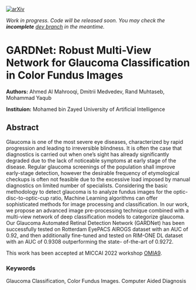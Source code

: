 [![arXiv](https://img.shields.io/badge/arXiv-2205.12902-<COLOR>.svg)](https://arxiv.org/abs/2205.12902)

_Work in progress. Code will be released soon. You may check the **incomplete** [dev branch](https://github.com/ahmed1996said/gardnet/tree/dev) in the meantime._ 

# GARDNet: Robust Multi-View Network for Glaucoma Classification in Color Fundus Images
**Authors:** Ahmed Al Mahrooqi, Dmitrii Medvedev, Rand Muhtaseb, Mohammad Yaqub

**Instituion:** Mohamed bin Zayed University of Artificial Intelligence

## Abstract
Glaucoma is one of the most severe eye diseases, characterized by rapid progression and leading to irreversible blindness. It is often the case that diagnostics is carried out when one’s sight has already significantly degraded due to the lack of noticeable symptoms at early stage of the disease. Regular glaucoma screenings of the population shall improve early-stage detection, however the desirable frequency of etymological checkups is often not feasible due to the excessive load imposed by manual diagnostics on limited number of specialists. Considering the basic methodology to detect glaucoma is to analyze fundus images for the optic-disc-to-optic-cup ratio, Machine Learning algorithms can offer sophisticated methods for image processing and classification. In our work, we propose an advanced image pre-processing technique combined with a multi-view network of deep classification models to categorize glaucoma. Our Glaucoma Automated Retinal Detection Network (GARDNet) has been successfully tested on Rotterdam EyePACS AIROGS dataset with an AUC of 0.92, and then additionally fine-tuned and tested on RIM-ONE DL dataset with an AUC of 0.9308 outperforming the state- of-the-art of 0.9272.

This work has been accepted at MICCAI 2022 workshop [OMIA9](https://sites.google.com/view/omia9).
### Keywords
Glaucoma Classification, Color Fundus Images. Computer Aided Diagnosis
